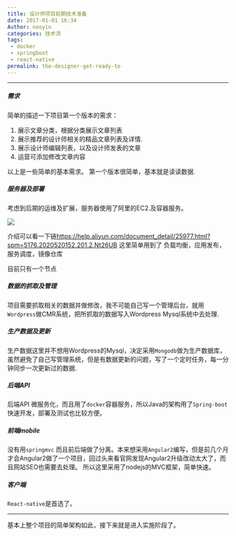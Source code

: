 ```yaml
---
title: 设计师项目前期技术准备
date: 2017-01-01 16:34
Author: neoyin
categories: 技术流
tags:
 - docker
 - springboot
 - react-native
permalink: the-designer-get-ready-to
---
```


---

##### 需求

简单的描述一下项目第一个版本的需求：
1. 展示文章分类，根据分类展示文章列表
2. 展示推荐的设计师相关的精品文章列表及详情.
3. 展示设计师编辑列表，以及设计师发表的文章
4. 运营可添加修改文章内容

以上是一些简单的基本需求。
第一个版本很简单，基本就是读读数据. 

##### 服务器及部署

考虑到后期的运维及扩展，服务器使用了阿里的EC2.及容器服务。

![](http://docs-aliyun.cn-hangzhou.oss.aliyun-inc.com/assets/pic/25977/cn_zh/1477721882579/1.png "")

介绍可以看一下链<https://help.aliyun.com/document_detail/25977.html?spm=5176.2020520152.201.2.Nt26UB>
这里简单用到了
负载均衡，应用发布，服务调度，镜像仓库

目前只有一个节点

##### 数据的抓取及管理 

项目需要抓取相关的数据并做修改，我不可能自己写一个管理后台，就用`Wordpress`做CMR系统，把所抓取的数据写入Wordpress Mysql系统中去处理. 

##### 生产数据及更新

生产数据这里并不想用Wordpress的Mysql，决定采用`Mongodb`做为生产数据库，
虽然避免了自己写管理系统，但是有数据更新的问题，写了一个定时任务，每一分钟同步一次更新过的数据.

##### 后端API

后端API 微服务化，而且用了`docker`容器服务，所以Java的架构用了`Spring-boot`快速开发，部署及测试也比较方便。

##### 前端mobile

没有用`springmvc` 而且前后端做了分离。本来想采用`Angular2`编写，但是前几个月才会Angular2做了一个项目，回过头来看官网发现Angular2升级改动太大了，而且网站SEO也需要去处理。 所以这里采用了nodejs的MVC框架，简单快速。

##### 客户端

`React-native`是首选了。

---

基本上整个项目的简单架构如此，接下来就是进入实施阶段了。





